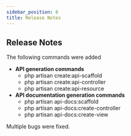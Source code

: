 ```yaml
---
sidebar_position: 6
title: Release Notes
---
```


## Release Notes

The following commands were added

 - **API generation commands**
     - php artisan create:api-scaffold
     - php artisan create:api-controller
     - php artisan create:api-resource
 - **API documentation generation commands**
     - php artisan api-docs:scaffold
     - php artisan api-docs:create-controller
     - php artisan api-docs:create-view

Multiple bugs were fixed.
